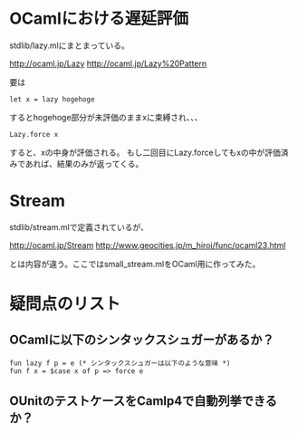 # OCamlにおける遅延評価

stdlib/lazy.mlにまとまっている。

http://ocaml.jp/Lazy
http://ocaml.jp/Lazy%20Pattern

要は

    let x = lazy hogehoge

するとhogehoge部分が未評価のままxに束縛され、、、

    Lazy.force x

すると、xの中身が評価される。
もし二回目にLazy.forceしてもxの中が評価済みであれば、結果のみが返ってくる。

# Stream

stdlib/stream.mlで定義されているが、

http://ocaml.jp/Stream
http://www.geocities.jp/m_hiroi/func/ocaml23.html

とは内容が違う。ここではsmall_stream.mlをOCaml用に作ってみた。

# 疑問点のリスト

## OCamlに以下のシンタックスシュガーがあるか？

    fun lazy f p = e (* シンタックスシュガーは以下のような意味 *)
	fun f x = $case x of p => force e

## OUnitのテストケースをCamlp4で自動列挙できるか？
